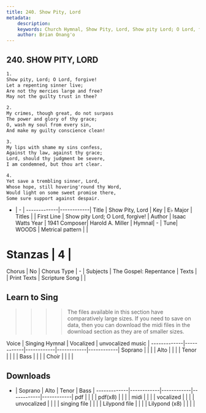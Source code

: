 ```yaml
---
title: 240. Show Pity, Lord
metadata:
    description: 
    keywords: Church Hymnal, Show Pity, Lord, Show pity Lord; O Lord, forgive!, 
    author: Brian Onang'o
---
```



## 240. SHOW PITY, LORD

```txt
1.
Show pity, Lord; O Lord, forgive! 
Let a repenting sinner live; 
Are not thy mercies large and free? 
May not the guilty trust in thee? 

2.
My crimes, though great, do not surpass 
The power and glory of thy grace; 
O, wash my soul from every sin, 
And make my guilty conscience clean! 

3.
My lips with shame my sins confess, 
Against thy law, against thy grace; 
Lord, should thy judgment be severe, 
I am condemned, but thou art clear. 

4.
Yet save a trembling sinner, Lord, 
Whose hope, still hovering'round thy Word, 
Would light on some sweet promise there, 
Some sure support against despair.

```

- |   -  |
-------------|------------|
Title | Show Pity, Lord |
Key | E♭ Major |
Titles |  |
First Line | Show pity Lord; O Lord, forgive! |
Author | Isaac Watts
Year | 1941
Composer| Harold A. Miller |
Hymnal|  - |
Tune| WOODS |
Metrical pattern | |
# Stanzas | 4 |
Chorus | No |
Chorus Type | - |
Subjects | The Gospel: Repentance |
Texts |  |
Print Texts | 
Scripture Song |  |
  
## Learn to Sing

>>>> The files available in this section have comparatively large sizes. If you need to save on data, then you can download the midi files in the download section as they are of smaller sizes.

Voice |  Singing Hymnal | Vocalized | unvocalized music |
-------------|------------|------------|------------|------------|
Soprano | | | |
Alto | | | |
Tenor | | | |
Bass | | | |
Choir | | | |

## Downloads

- |  Soprano | Alto | Tenor | Bass |
-------------|------------|------------|------------|------------|
pdf | | | |
pdf(x8) | | | |
midi | | | |
vocalized | | | |
unvocalized | | | |
singing file | | | |
Lilypond file | | | |
Lilypond (x8) | | | |
  